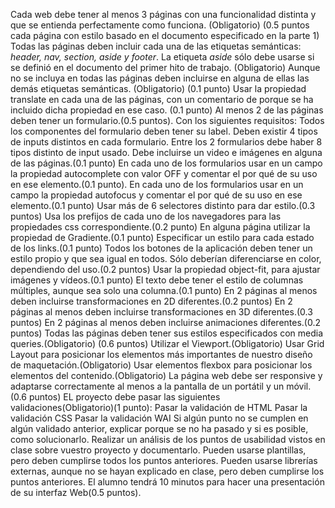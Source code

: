 
Cada web debe tener al menos 3 páginas con una funcionalidad distinta y que se entienda perfectamente como funciona. (Obligatorio) (0.5 puntos cada página con estilo basado en el documento especificado en la parte 1)
Todas las páginas deben incluir cada una de las etiquetas semánticas: *header, nav, section, aside y footer*. La etiqueta *aside* 
sólo debe usarse si se definió en el documento del primer hito de trabajo. (Obligatorio)
Aunque no se incluya en todas las páginas deben incluirse en alguna de ellas las demás etiquetas semánticas. (Obligatorio) (0.1 punto)
Usar la propiedad translate en cada una de las páginas, con un comentario de porque se ha incluido dicha propiedad en ese caso. (0.1 punto)
Al menos 2 de las páginas deben tener un formulario.(0.5 puntos). Con los siguientes requisitos:
Todos los componentes del formulario deben tener su label.
Deben existir 4 tipos de inputs distintos en cada formulario.
Entre los 2 formularios debe haber 8 tipos distinto de input usado.
Debe incluirse un video e imágenes en alguna de las páginas.(0.1 punto)
En cada uno de los formularios usar en un campo la propiedad autocomplete con valor OFF y comentar el por qué de su uso en ese elemento.(0.1 punto).
En cada uno de los formularios usar en un campo la propiedad autofocus y comentar el por qué de su uso en ese elemento.(0.1 punto)
Usar más de 6 selectores distinto para dar estilo.(0.3 puntos)
Usa los prefijos de cada uno de los navegadores para las propiedades css correspondiente.(0.2 punto)
 En alguna página utilizar la propiedad de Gradiente.(0.1 punto)
 Especificar un estilo para cada estado de los links.(0.1 punto)
Todos los botones de la aplicación deben tener un estilo propio y que sea igual en todos. Sólo deberían diferenciarse en color, dependiendo del uso.(0.2 puntos)
Usar la propiedad object-fit, para ajustar imágenes y vídeos.(0.1 punto)
El texto debe tener el estilo de  columnas múltiples, aunque sea solo una columna.(0.1 punto)
En 2 páginas al menos deben incluirse transformaciones en 2D diferentes.(0.2 puntos)
En 2 páginas al menos deben incluirse transformaciones en 3D diferentes.(0.3 puntos)
En 2 páginas al menos deben incluirse animaciones diferentes.(0.2 puntos)
Todas las páginas deben tener sus estilos especificados con media queries.(Obligatorio) (0.6 puntos)
Utilizar el Viewport.(Obligatorio)
Usar Grid Layout para posicionar los elementos más importantes de nuestro diseño de maquetación.(Obligatorio)
Usar elementos flexbox para posicionar los elementos del contenido.(Obligatorio)
La página web debe ser responsive y adaptarse correctamente al menos a la pantalla de un portátil y un móvil.(0.6 puntos)
EL proyecto debe pasar las siguientes validaciones(Obligatorio)(1 punto):
Pasar la validación de HTML
Pasar la validación CSS
Pasar la validación WAI
Si algún punto no se cumplen en algún validado anterior, explicar porque se no ha pasado y si es posible, como solucionarlo.
Realizar un análisis de los puntos de usabilidad vistos en clase sobre vuestro proyecto y documentarlo.
Pueden usarse plantillas, pero deben cumplirse todos los puntos anteriores.
Pueden usarse librerías externas, aunque no se hayan explicado en clase, pero deben cumplirse los puntos anteriores. 
El alumno tendrá 10 minutos para hacer una presentación de su interfaz Web(0.5 puntos).

